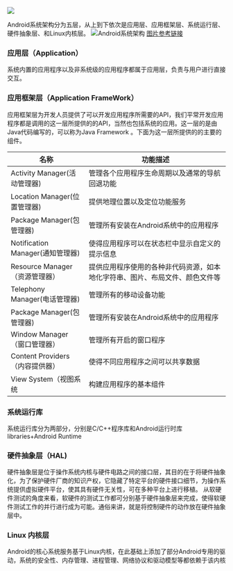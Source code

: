 ![](https://img.hacpai.com/bing/20171219.jpg?imageView2/1/w/960/h/540/interlace/1/q/100) 

Android系统架构分为五层，从上到下依次是应用层、应用框架层、系统运行层、硬件抽象层、和Linux内核层。
![Android系统架构](http://www.sotardust.cn/images/android_system_framework.png)
[图片参考链接](https://www.jianshu.com/p/13da6c2e537f)
### 应用层（Application）
系统内置的应用程序以及非系统级的应用程序都属于应用层，负责与用户进行直接交互。

### 应用框架层（Application FrameWork）
应用框架层为开发人员提供了可以开发应用程序所需要的API，我们平常开发应用程序都是调用的这一层所提供的的API，当然也包括系统的应用。这一层的是由Java代码编写的，可以称为Java Framework 。下面为这一层所提供的的主要的组件。

| 名称 |功能描述|
| --- | --- | 
| Activity Manager(活动管理器) | 管理各个应用程序生命周期以及通常的导航回退功能 |
| Location Manager(位置管理器) | 提供地理位置以及定位功能服务 |
| Package Manager(包管理器) | 管理所有安装在Android系统中的应用程序 |
| Notification Manager(通知管理器) | 使得应用程序可以在状态栏中显示自定义的提示信息 | 
| Resource Manager（资源管理器） | 提供应用程序使用的各种非代码资源，如本地化字符串、图片、布局文件、颜色文件等 | 
| Telephony Manager(电话管理器) | 管理所有的移动设备功能 | 
| Package Manager(包管理器) | 管理所有安装在Android系统中的应用程序 | 
| Window Manager（窗口管理器） | 管理所有开启的窗口程序 | 
| Content Providers（内容提供器） | 使得不同应用程序之间可以共享数据 | 
| View System（视图系统 | 构建应用程序的基本组件 | 

### 系统运行库
系统运行库分为两部分，分别是C/C++程序库和Android运行时库 libraries+Android Runtime

### 硬件抽象层（HAL)
硬件抽象层是位于操作系统内核与硬件电路之间的接口层，其目的在于将硬件抽象化，为了保护硬件厂商的知识产权，它隐藏了特定平台的硬件接口细节，为操作系统提供虚拟硬件平台，使其具有硬件无关性，可在多种平台上进行移植。 从软硬件测试的角度来看，软硬件的测试工作都可分别基于硬件抽象层来完成，使得软硬件测试工作的并行进行成为可能。通俗来讲，就是将控制硬件的动作放在硬件抽象层中。

### Linux 内核层
Android的核心系统服务基于Linux内核，在此基础上添加了部分Android专用的驱动，系统的安全性、内存管理、进程管理、网络协议和驱动模型等都依赖于该内核
 

